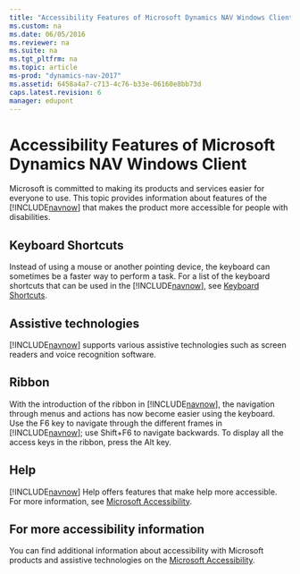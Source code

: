 ```yaml
---
title: "Accessibility Features of Microsoft Dynamics NAV Windows Client"
ms.custom: na
ms.date: 06/05/2016
ms.reviewer: na
ms.suite: na
ms.tgt_pltfrm: na
ms.topic: article
ms-prod: "dynamics-nav-2017"
ms.assetid: 6458a4a7-c713-4c76-b33e-06160e8bb73d
caps.latest.revision: 6
manager: edupont
---
```

# Accessibility Features of Microsoft Dynamics NAV Windows Client
Microsoft is committed to making its products and services easier for everyone to use. This topic provides information about features of the [!INCLUDE[navnow](includes/navnow_md.md)] that makes the product more accessible for people with disabilities.  
  
## Keyboard Shortcuts  
 Instead of using a mouse or another pointing device, the keyboard can sometimes be a faster way to perform a task. For a list of the keyboard shortcuts that can be used in the [!INCLUDE[navnow](includes/navnow_md.md)], see [Keyboard Shortcuts](Keyboard%20Shortcuts.md).  
  
## Assistive technologies  
 [!INCLUDE[navnow](includes/navnow_md.md)] supports various assistive technologies such as screen readers and voice recognition software.  
  
## Ribbon  
 With the introduction of the ribbon in [!INCLUDE[navnow](includes/navnow_md.md)], the navigation through menus and actions has now become easier using the keyboard. Use the F6 key to navigate through the different frames in [!INCLUDE[navnow](includes/navnow_md.md)]; use Shift+F6 to navigate backwards. To display all the access keys in the ribbon, press the Alt key.  
  
## Help  
 [!INCLUDE[navnow](includes/navnow_md.md)] Help offers features that make help more accessible. For more information, see [Microsoft Accessibility](http://go.microsoft.com/fwlink/?LinkId=262160).  
  
## For more accessibility information  
 You can find additional information about accessibility with Microsoft products and assistive technologies on the [Microsoft Accessibility](http://go.microsoft.com/fwlink/?LinkId=262160).